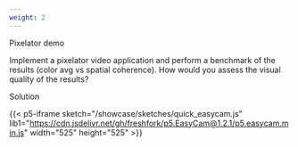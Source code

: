 ```yaml
---
weight: 2
---
```

Pixelator demo

Implement a pixelator video application and perform a benchmark of the results (color avg vs spatial coherence). How would you assess the visual quality of the results?

Solution

{{< p5-iframe sketch="/showcase/sketches/quick_easycam.js" lib1="https://cdn.jsdelivr.net/gh/freshfork/p5.EasyCam@1.2.1/p5.easycam.min.js" width="525" height="525" >}}